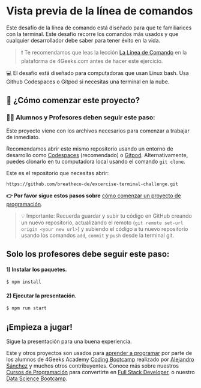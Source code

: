 <!--hide-->
# Vista previa de la línea de comandos
<!--endhide-->

Este desafío de la línea de comando está diseñado para que te familiarices con la terminal. Este desafío recorre los comandos más usados y que cualquier desarrollador debe saber para tener éxito en la vida.

> ❗ Te recomendamos que leas la lección [La Línea de Comando](https://4geeks.com/es/lesson/the-command-line-the-terminal-es) en la plataforma de 4Geeks.com antes de hacer este ejercicio.

💻 El desafío está diseñado para computadoras que usan Linux bash. Usa Github Codespaces o Gitpod si necesitas una terminal en la nube.

## 🌱 ¿Cómo comenzar este proyecto?

### 👩‍🎓 Alumnos y Profesores deben seguir este paso:

Este proyecto viene con los archivos necesarios para comenzar a trabajar de inmediato.

Recomendamos abrir este mismo repositorio usando un entorno de desarrollo como [Codespaces](https://4geeks.com/es/lesson/tutorial-de-github-codespaces) (recomendado) o [Gitpod](https://4geeks.com/es/lesson/como-utilizar-gitpod). Alternativamente, puedes clonarlo en tu computadora local usando el comando `git clone`.

Este es el repositorio que necesitas abrir:

```text
https://github.com/breatheco-de/excercise-terminal-challenge.git
```

**👉 Por favor sigue estos pasos sobre** [cómo comenzar un proyecto de programación](https://4geeks.com/es/lesson/como-comenzar-un-proyecto-de-codificacion).

> 💡 Importante: Recuerda guardar y subir tu código en GitHub creando un nuevo repositorio, actualizando el remoto (`git remote set-url origin <your new url>`) y subiendo el código a tu nuevo repositorio usando los comandos `add`, `commit` y `push` desde la terminal git.

## Solo los profesores debe seguir este paso:

#### 1) Instalar los paquetes.

```bash
$ npm install
```

#### 2) Ejecutar la presentación.

```bash
$ npm run start
```

## ¡Empieza a jugar!

Sigue la presentación para una buena experiencia.

Este y otros proyectos son usados para [aprender a programar](https://4geeksacademy.com/es/aprender-a-programar/aprender-a-programar-desde-cero) por parte de los alumnos de 4Geeks Academy [Coding Bootcamp](https://4geeksacademy.com/us/coding-bootcamp) realizado por [Alejandro Sánchez](https://twitter.com/alesanchezr) y muchos otros contribuyentes. Conoce más sobre nuestros [Cursos de Programación](https://4geeksacademy.com/es/curso-de-programacion-desde-cero?lang=es) para convertirte en [Full Stack Developer](https://4geeksacademy.com/es/coding-bootcamps/desarrollador-full-stack/?lang=es), o nuestro [Data Science Bootcamp](https://4geeksacademy.com/es/coding-bootcamps/curso-datascience-machine-learning).
